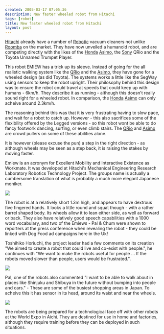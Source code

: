 ```yaml
---
created: 2005-03-17 07:05:36
description: New faster wheeled robot from Hitachi
tags: [robot]
title: New faster wheeled robot from Hitachi
layout: post
---
```

[Hitachi](Hitachi "Hitachi") already have a number of [Robotic](Robotic "Robotic") vacuum cleaners not unlike [Roomba](roomba "A Robotic vacuum cleaning system") on the market. They have now unveiled a humanoid robot, and are competing directly with the likes of the [Honda](Honda "Honda") [Asimo](Asimo "Asimo"), the [Sony](Sony "Sony") QRio and the Toyota Unnamed Trumpet Player.

This robot EMIEW has a trick up its sleeve. Instead of going for the all realistic walking system like the [QRio](Qrio "Qrio") and the [Asimo](Asimo "Asimo"), they have gone for a wheeled design (as did Toyota).  The systems works a little like the SegWay using sensors to keep the robot upright. Their philosophy behind this design was to ensure the robot could travel at speeds that could keep up with humans - 6km/h. They describe it as running - although this doesn't really sound right for a wheeled robot. In comparison, the [Honda](Honda "Honda") [Asimo](Asimo "Asimo") can only acheive around 2.3km/h.

The reasoning behind this was that it is very frustrating having to slow pace, and wait for a robot to catch up. However - this also sacrifices some of the flexibility offered by the Legged versions - so this robot wont be able to do fancy footwork dancing, surfing, or even climb stairs. The [QRio](Qrio "Qrio") and [Asimo](Asimo "Asimo") are crowd pullers on some of these abilities alone.

It is however (please excuse the pun) a step in the right direction - as although wheels may be seen as a step back, it is raising the stakes by moving faster.

Emiew is an acronym for Excellent Mobility and Interactive Existence as Workmate. It was developed at Hitachi's Mechanical Engineering Research Laboratory Robotics Technology Project. The groups name is actually a cumbersome translation of what is probably a much more elegant Japanese moniker.

<a class="internal" href="browseimage189">
   <img src="image189&amp;thumb=1"/>
</a>

The robot is at a relatively short 1.3m high, and appears to have dextrous five fingered hands. It looks a little round and squat though - with a rather barrel shaped body. Its wheels allow it to lean either side, as well as forward or back. They also have relatively good speech capabilities with a 1000 word vocabulary, and two of the Emiews - Pal &amp; Chum were shown to reporters at the press conference when revealing the robot - they could be linked with Dog Food ad campaigns here in the Uk!

Toshihiko Horiuchi, the project leader had a few comments on its creation "We aimed to create a robot that could live and co-exist with people.", he continues with "We want to make the robots useful for people ... If the robots moved slower than people, users would be frustrated.".

<a class="internal" href="browseimage188">
    <img src="image188&amp;thumb=1"/>
</a>

Pal, one of the robots also commented "I want to be able to walk about in places like Shinjuku and Shibuya in the future without bumping into people and cars." - These are some of the busiest shopping areas in Japan. To acheive this it has sensor in its head, around its waist and near the wheels.

<a class="internal" href="browseimage187">
   <img src="image187&amp;thumb=1"/>
</a>

The robots are being prepared for a technological face off with other robots at the World Expo in Aichi. They are destined for use in home and factories, although they require training before they can be deployed in such situations.
